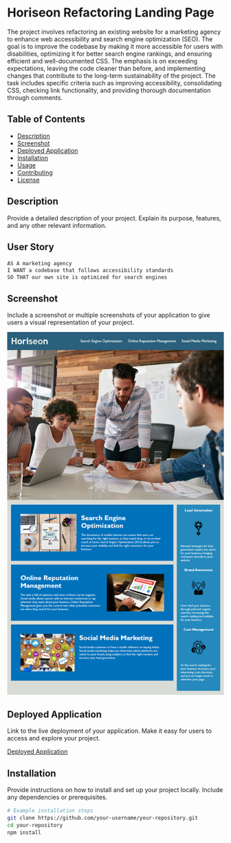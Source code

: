 # Horiseon Refactoring Landing Page

The project involves refactoring an existing website for a marketing agency to enhance web accessibility and search engine optimization (SEO). The goal is to improve the codebase by making it more accessible for users with disabilities, optimizing it for better search engine rankings, and ensuring efficient and well-documented CSS. The emphasis is on exceeding expectations, leaving the code cleaner than before, and implementing changes that contribute to the long-term sustainability of the project. The task includes specific criteria such as improving accessibility, consolidating CSS, checking link functionality, and providing thorough documentation through comments.

## Table of Contents

- [Description](#description)
- [Screenshot](#screenshot)
- [Deployed Application](#deployed-application)
- [Installation](#installation)
- [Usage](#usage)
- [Contributing](#contributing)
- [License](#license)

## Description

Provide a detailed description of your project. Explain its purpose, features, and any other relevant information.

## User Story

```
AS A marketing agency
I WANT a codebase that follows accessibility standards
SO THAT our own site is optimized for search engines
```

## Screenshot

Include a screenshot or multiple screenshots of your application to give users a visual representation of your project.

![The Horiseon webpage includes a navigation bar, a header image, and cards with text and images at the bottom of the page.](./Assets/01-html-css-git-homework-demo.png)

## Deployed Application

Link to the live deployment of your application. Make it easy for users to access and explore your project.

[Deployed Application](https://your-deployed-app-url.com)

## Installation

Provide instructions on how to install and set up your project locally. Include any dependencies or prerequisites.

```bash
# Example installation steps
git clone https://github.com/your-username/your-repository.git
cd your-repository
npm install
```
